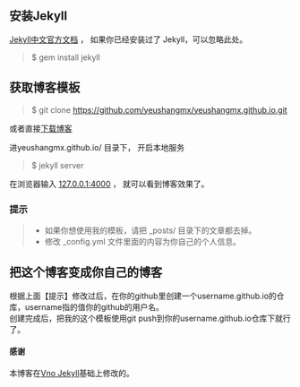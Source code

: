 
## 安装Jekyll

[Jekyll中文官方文档](http://jekyll.bootcss.com/) ， 如果你已经安装过了 Jekyll，可以忽略此处。

> $ gem install jekyll

## 获取博客模板

> $ git clone https://github.com/yeushangmx/yeushangmx.github.io.git

或者直接[下载博客](https://github.com/yeushangmx/yeushangmx.github.io/archive/master.zip)   

进yeushangmx.github.io/ 目录下， 开启本地服务 

> $ jekyll server

在浏览器输入 [127.0.0.1:4000](127.0.0.1:4000) ， 就可以看到博客效果了。


### 提示

>* 如果你想使用我的模板，请把 _posts/ 目录下的文章都去掉。
>* 修改 _config.yml 文件里面的内容为你自己的个人信息。      


## 把这个博客变成你自己的博客

根据上面【提示】修改过后，在你的github里创建一个username.github.io的仓库，username指的值你的github的用户名。      
创建完成后，把我的这个模板使用git push到你的username.github.io仓库下就行了。


#### 感谢   

本博客在[Vno Jekyll](https://github.com/onevcat/vno-jekyll)基础上修改的。  